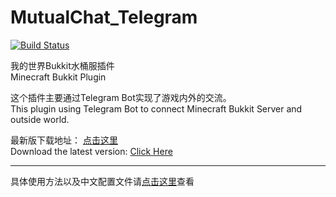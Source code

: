 # MutualChat_Telegram  

[![Build Status](https://travis-ci.com/XFY9326/MutualChat_Telegram.svg?branch=master)](https://travis-ci.com/XFY9326/MutualChat_Telegram)  

我的世界Bukkit水桶服插件  
Minecraft Bukkit Plugin
  
这个插件主要通过Telegram Bot实现了游戏内外的交流。  
This plugin using Telegram Bot to connect Minecraft Bukkit Server and outside world.  

最新版下载地址：  [点击这里](https://github.com/XFY9326/MutualChat_Telegram/releases/latest)  
Download the latest version: [Click Here](https://github.com/XFY9326/MutualChat_Telegram/releases/latest)  
  
---
  
具体使用方法以及中文配置文件请[点击这里](https://www.xfy9326.top/?p=21)查看  
